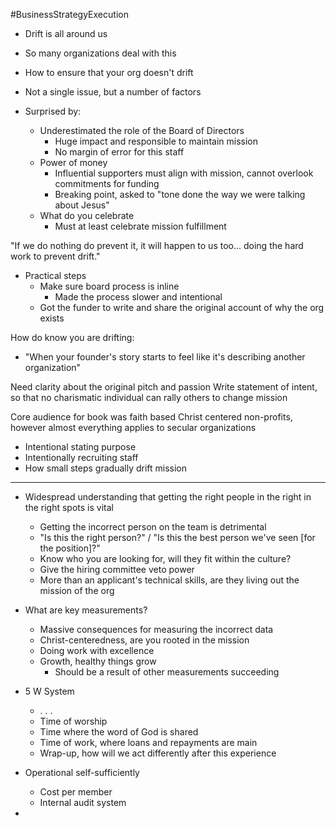 #BusinessStrategyExecution
- Drift is all around us
- So many organizations deal with this
- How to ensure that your org doesn't drift
- Not a single issue, but a number of factors

- Surprised by:
	- Underestimated the role of the Board of Directors
		- Huge impact and responsible to maintain mission
		- No margin of error for this staff
	- Power of money
		- Influential supporters must align with mission, cannot overlook commitments for funding
		- Breaking point, asked to "tone done the way we were talking about Jesus"
	- What do you celebrate
		- Must at least celebrate mission fulfillment

"If we do nothing do prevent it, it will happen to us too... doing the hard work to prevent drift."

- Practical steps
	- Make sure board process is inline
		- Made the process slower and intentional
	- Got the funder to write and share the original account of why the org exists 

How do know you are drifting: 
- "When your founder's story starts to feel like it's describing another organization"

Need clarity about the original pitch and passion
Write statement of intent, so that no charismatic individual can rally others to change mission

Core audience for book was faith based Christ centered non-profits, however almost everything applies to secular organizations
- Intentional stating purpose
- Intentionally recruiting staff
- How small steps gradually drift mission

---

- Widespread understanding that getting the right people in the right in the right spots is vital
	- Getting the incorrect person on the team is detrimental 
	- "Is this the right person?" / "Is this the best person we've seen \[for the position]?"
	- Know who you are looking for, will they fit within the culture?
	- Give the hiring committee veto power
	- More than an applicant's technical skills, are they living out the mission of the org

- What are key measurements?
	- Massive consequences for measuring the incorrect data
	- Christ-centeredness, are you rooted in the mission
	- Doing work with excellence
	- Growth, healthy things grow
		- Should be a result of other measurements succeeding 

- 5 W System
	- . . . 
	- Time of worship
	- Time where the word of God is shared
	- Time of work, where loans and repayments are main
	- Wrap-up, how will we act differently after this experience

- Operational self-sufficiently 
	- Cost per member
	- Internal audit system

- 